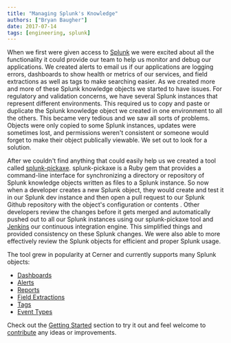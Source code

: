 ```yaml
---
title: "Managing Splunk's Knowledge"
authors: ["Bryan Baugher"]
date: 2017-07-14
tags: [engineering, splunk]
---
```


When we first were given access to [Splunk](https://www.splunk.com/) we were excited about all the functionality it could provide our team to help us monitor and debug our applications. We created alerts to email us if our applications are logging errors, dashboards to show health or metrics of our services, and field extractions as well as tags to make searching easier. As we created more and more of these Splunk knowledge objects we started to have issues. For regulatory and validation concerns, we have several Splunk instances that represent different environments. This required us to copy and paste or duplicate the Splunk knowledge object we created in one environment to all the others. This became very tedious and we saw all sorts of problems. Objects were only copied to some Splunk instances, updates were sometimes lost, and permissions weren't consistent or someone would forget to make their object publically viewable. We set out to look for a solution. 

After we couldn't find anything that could easily help us we created a tool called [splunk-pickaxe](https://github.com/cerner/splunk-pickaxe). splunk-pickaxe is a Ruby gem that provides a command-line interface for synchronizing a directory or repository of Splunk knowledge objects written as files to a Splunk instance. So now when a developer creates a new Splunk object, they would create and test it in our Splunk dev instance and then open a pull request to our Splunk Github repository with the object's configuration or contents . Other developers review the changes before it gets merged and automatically pushed out to all our Splunk instances using our splunk-pickaxe tool and [Jenkins](https://jenkins.io/) our continuous integration engine. This simplified things and provided consistency on these Splunk changes. We were also able to more effectively review the Splunk objects for efficient and proper Splunk usage. 

The tool grew in popularity at Cerner and currently supports many Splunk objects:

* [Dashboards](http://docs.splunk.com/Documentation/Splunk/6.6.2/Viz/Aboutthismanual)
* [Alerts](https://docs.splunk.com/Documentation/Splunk/latest/Alert/Aboutalerts)
* [Reports](https://docs.splunk.com/Documentation/Splunk/6.6.2/Report/Aboutreports)
* [Field Extractions](http://docs.splunk.com/Documentation/Splunk/6.6.2/Knowledge/ExtractfieldsinteractivelywithIFX)
* [Tags](http://docs.splunk.com/Documentation/SplunkCloud/6.6.0/Knowledge/TagandaliasfieldvaluesinSplunkWeb)
* [Event Types](http://docs.splunk.com/Documentation/Splunk/6.6.2/Knowledge/Abouteventtypes)

Check out the [Getting Started](https://github.com/cerner/splunk-pickaxe#getting-started) section to try it out and feel welcome to [contribute](https://github.com/cerner/splunk-pickaxe#contributing) any ideas or improvements.